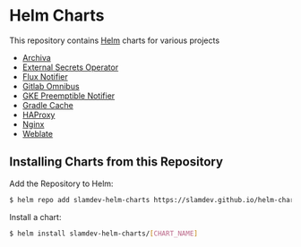 # Helm Charts

This repository contains [Helm](https://helm.sh) charts for various projects

* [Archiva](https://github.com/slamdev/helm-charts/tree/master/charts/archiva)
* [External Secrets Operator](https://github.com/slamdev/helm-charts/tree/master/charts/external-secrets-operator)
* [Flux Notifier](https://github.com/slamdev/helm-charts/tree/master/charts/flux-notifier)
* [Gitlab Omnibus](https://github.com/slamdev/helm-charts/tree/master/charts/gitlab-omnibus)
* [GKE Preemptible Notifier](https://github.com/slamdev/helm-charts/tree/master/charts/gke-preemptible-notifier)
* [Gradle Cache](https://github.com/slamdev/helm-charts/tree/master/charts/gradle-cache)
* [HAProxy](https://github.com/slamdev/helm-charts/tree/master/charts/haproxy)
* [Nginx](https://github.com/slamdev/helm-charts/tree/master/charts/nginx)
* [Weblate](https://github.com/slamdev/helm-charts/tree/master/charts/weblate)

## Installing Charts from this Repository

Add the Repository to Helm:
```sh
$ helm repo add slamdev-helm-charts https://slamdev.github.io/helm-charts
```

Install a chart:
```sh
$ helm install slamdev-helm-charts/[CHART_NAME]
```
